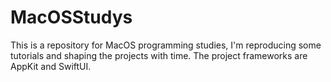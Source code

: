 # MacOSStudys

This is a repository for MacOS programming studies, I'm reproducing some tutorials and shaping the projects with time.
The project frameworks are AppKit and SwiftUI.
